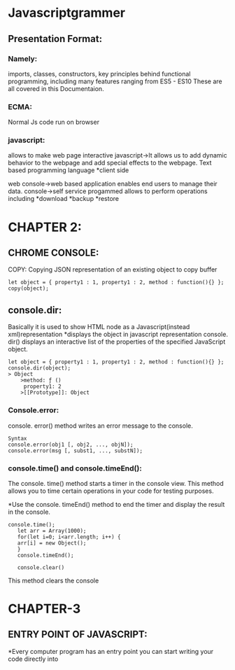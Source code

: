 # Javascriptgrammer
## Presentation Format:
### Namely:
imports, classes, constructors, key principles behind functional programming, including many features ranging from ES5 - ES10 These are all covered in this Documentaion.
### ECMA:
Normal Js code  run on browser 
### javascript:
allows to make web page interactive
javascript->It allows us to add dynamic behavior to the webpage and add special effects to the webpage.
Text based programming language
*client side

 web console->web based application enables end users to manage their data.
 console->self service progammed allows to perform operations including 
*download
*backup
*restore
# CHAPTER 2:
## CHROME CONSOLE:
COPY: Copying JSON representation of an existing object to copy buffer
```
let object = { property1 : 1, property1 : 2, method : function(){} };
copy(object);
```
## console.dir:
Basically it is used to show HTML node as a Javascript(instead xml)representation
*displays the object in javascript representation
          console. dir() displays an interactive list of the properties of the specified JavaScript object.
```
let object = { property1 : 1, property1 : 2, method : function(){} };
console.dir(object);
> Object
    >method: ƒ ()
     property1: 2
    >[[Prototype]]: Object
```

### Console.error:
   console. error() method writes an error message to the console.

```
Syntax
console.error(obj1 [, obj2, ..., objN]);
console.error(msg [, subst1, ..., substN]);
```
### console.time() and console.timeEnd():
  The console. time() method starts a timer in the console view. This method allows you to time certain operations in your code for testing purposes. 

 *Use the console. timeEnd() method to end the timer and display the result in the console.
 
```
console.time();
   let arr = Array(1000);
   for(let i=0; i<arr.length; i++) {
   arr[i] = new Object();
   }
   console.timeEnd();  

   console.clear()
```
   This method clears the console



# CHAPTER-3
## ENTRY POINT OF JAVASCRIPT:
*Every computer program has an entry point you can start writing your code directly into <script> tags 
note: it means it will be executed as the script is being download into the browser without concern for DOM or other media.

### DOM-(Document Object Model) is aprogramming API(Application Programming interface)
for HTML documents it defines the logical structure of documents.

 ### DOM CONTENT LOADED:
  Initial HTML Document has been completely loaded and parsed without waiting for
*stylesheets
*images
*sub frames

### DOM READY STATE:
  readyState property describes the loading state of the document . When the value of this property changes, a readystatechange event fires on the document object.
  LOADING->Documents still loading
  INTERACTIVE->documents has finished loading and document has parsed
and subresources such as
*scripts
*images
*style sheets
*frameworks
  COMPLETE->Document and all subresourses have finished loading the state has indicates that load event is about to fire.
  ```
<html>
    <head>
        <title> DOM Loaded.</title>
        <script type="text/javascript">
            function load() {
                console.log("DOM Loaded.");
            }
            if(document.readyState == "loading"){
            document.addEventListener("DOMContentLoaded", load);
            } else {
                load();
            }
        </script>
    </head>
    <body>
      <h1>HEAD</h1>
    </body>
</html>
```
### DOS AND DONT’S:
*Do not write your code just in <script> tags, without entry point function.
*Do use the entry point to initialize the default state of your data and objects.
*Do make your program entry point either DOMContentLoaded, readyState or
the native window.onload method for waiting on media.
### WINDOW ONLOAD:
  With window.onload method, you can wait until all images and similar media
have been fully downloaded.
Including external scripts
  ```
<html>
    <head>Window media loaded.
    <script type = "text\javascript">
        window.onload = function(){

        }
    </script>
    </head>
    <body></body>
</html>
```
### IMPORT:
  used to import bindings that are exported by another module. Using the Javascript import, the code is easier to manage.
```
  <html>
    <head>
        <title>Import Module</title>
        <script type="module">
            import{mouse}from"./script.js";
            mouse();
        </script>
    </head>
    <body>
    </body>
</html>
```
### DYNAMIC IMPORT:
   Is the practice of breaking up your JavaScript modules into smaller bundles and loading them dynamically at runtime.
*imports can be assigned to a variable since EcmaScript 10 (may not be available
in your browser yet, at the time of this writing.

### STRICT MODE:
The strict mode is a feature available since ECMAScript 5 that allows you to place
your entire program, or an isolated scope, in a ”strict” operating context. This
strict context prevents certain actions from being taken and throws an exception.
*Cannot undeclared variables
*Cannot delete variables
*Cannot declare globally
 
```
“use strict”;
var v=3;
delete y;
```

### LITERAL VALUES:
*It have also have numbers and strings
*you can combine literals using operators (+,-,/, etc..)to produce a single result.
 ![aa](https://user-images.githubusercontent.com/88279523/147112878-03d35f3c-0602-4a42-9d66-691c141e3bcf.png)


*The type function can be used to determine the type of literal values.
![bb](https://user-images.githubusercontent.com/88279523/147113209-8def40a5-ce8b-4ba2-9a14-c324f4feac8a.png)

### VARIABLES:
  Variable means anything that can vary. In JavaScript, a variable stores the data value that can be changed later on.The default value of variables that do not have any value is undefined. You can assign a value to a variable using the = operator when you declare it or after the declaration and before accessing it.

### DYNAMIC TYPING:
  JavaScript is a dynamically-typed language. It means that variables created using
var or let keywords can be dynamically re-assigned to a value of another type at
some point later in your JavaScript program.


### PASSING VALUES BY REFERENCE:
  javascript assings the value by reference without actually making the copy of the orginal values.
```
let a ={p:2};
let c=b;
let c=b;
let d=c;
let f=d;
a.p=10;
console.log(f.p);
```
 ## CHAPTER 4:
### STATEMENTS:
  A statement is the smallest building block of a computer program. In this chapter
we will explore a few common cases.
    • Definitions made with var, let or const keywords return undefined because they behave only as value assignments: the value is simply stored in the variable name.
```
 let x = 20,y,z;
x;
y;
y=20;
z=x+y;
if(y>=0){
    x=y;
}else{
x=-y;
}
console.log(x,y,z);
```
 
### EXPRESSIONS:

Expressions don’t have to be variable definitions. You can create them
by simply using some literal values in combination with operators.
let f = function () {return 1};
f();
    • Function f() evaluates to value 1, because it returns 1. This is why f() is often referred to as a function expression.
 ```
 1+1; //2
let f = function(){return 1}; //undefined
f(); //1
var y=10; //undefined
var x=(y>0?y:-y); //undefined
console.log(x); //  10
```

